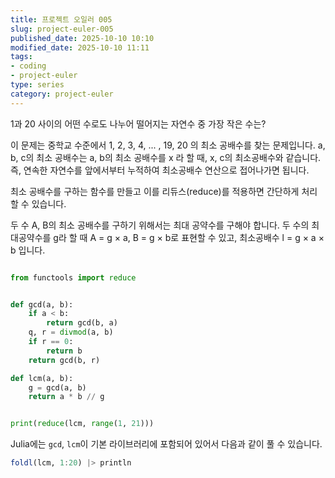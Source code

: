 ```yaml
---
title: 프로젝트 오일러 005
slug: project-euler-005
published_date: 2025-10-10 10:10
modified_date: 2025-10-10 11:11
tags:
- coding
- project-euler
type: series
category: project-euler
---
```

1과 20 사이의 어떤 수로도 나누어 떨어지는 자연수 중 가장 작은 수는?

이 문제는 중학교 수준에서 1, 2, 3, 4, ... , 19, 20 의 최소 공배수를 찾는 문제입니다. a, b, c의 최소 공배수는 a, b의 최소 공배수를 x 라 할 때, x, c의 최소공배수와 같습니다. 즉, 연속한 자연수를 앞에서부터 누적하여 최소공배수 연산으로 접어나가면 됩니다. 

최소 공배수를 구하는 함수를 만들고 이를 리듀스(reduce)를 적용하면 간단하게 처리할 수 있습니다. 

두 수 A, B의 최소 공배수를 구하기 위해서는 최대 공약수를 구해야 합니다. 두 수의 최대공약수를 g라 할 때 A = g × a, B = g × b로 표현할 수 있고, 최소공배수 l = g × a × b 입니다. 

```python

from functools import reduce 


def gcd(a, b):
	if a < b:
		return gcd(b, a)
	q, r = divmod(a, b)
	if r == 0:
		return b
	return gcd(b, r)

def lcm(a, b):
	g = gcd(a, b)
	return a * b // g


print(reduce(lcm, range(1, 21)))

```


Julia에는 `gcd`, `lcm`이 기본 라이브러리에 포함되어 있어서 다음과 같이 풀 수 있습니다. 

```julia
foldl(lcm, 1:20) |> println
```

